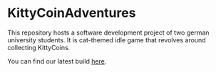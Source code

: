 # KittyCoinAdventures

This repository hosts a software development project of two german university students. It is cat-themed idle game that revolves around collecting KittyCoins.

You can find our latest build [here](https://drive.google.com/file/d/1em5KCOuvqNf7eJFnER0NJ8kMdvJgbV-r/view?usp=sharing).
